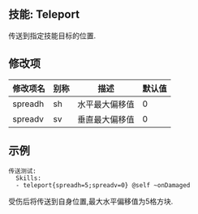 技能: Teleport
--------------------------

传送到指定技能目标的位置.

修改项
----------

| 修改项名 | 别称    | 描述                                                                                                    | 默认值 |
|-----------|------------|----------------------------------------------------------------------------------------------------------------|---------------|
| spreadh   | sh      | 水平最大偏移值 | 0             |
| spreadv   | sv      | 垂直最大偏移值   | 0             |

示例
--------

    传送测试:
      Skills:
      - teleport{spreadh=5;spreadv=0} @self ~onDamaged

受伤后将传送到自身位置,最大水平偏移值为5格方块.